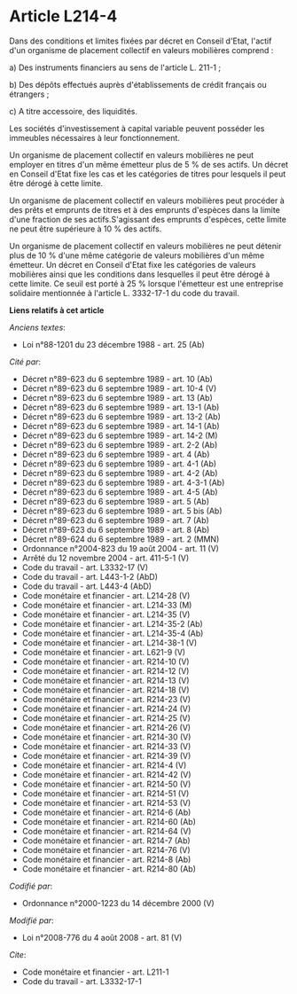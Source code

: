 # Article L214-4

Dans des conditions et limites fixées par décret en Conseil d'Etat, l'actif d'un organisme de placement collectif en valeurs
mobilières comprend : 

a) Des instruments financiers au sens de l'article L. 211-1 ; 

b) Des dépôts effectués auprès d'établissements de crédit français ou étrangers ; 

c) A titre accessoire, des liquidités. 

Les sociétés d'investissement à capital variable peuvent posséder les immeubles nécessaires à leur fonctionnement. 

Un organisme de placement collectif en valeurs mobilières ne peut employer en titres d'un même émetteur plus de 5 % de ses
actifs. Un décret en Conseil d'Etat fixe les cas et les catégories de titres pour lesquels il peut être dérogé à cette
limite. 

Un organisme de placement collectif en valeurs mobilières peut procéder à des prêts et emprunts de titres et à des emprunts
d'espèces dans la limite d'une fraction de ses actifs.S'agissant des emprunts d'espèces, cette limite ne peut être supérieure
à 10 % des actifs. 

Un organisme de placement collectif en valeurs mobilières ne peut détenir plus de 10 % d'une même catégorie de valeurs
mobilières d'un même émetteur. Un décret en Conseil d'Etat fixe les catégories de valeurs mobilières ainsi que les conditions
dans lesquelles il peut être dérogé à cette limite. Ce seuil est porté à 25 % lorsque l'émetteur est une entreprise solidaire
mentionnée à l'article L. 3332-17-1 du code du travail.

**Liens relatifs à cet article**

_Anciens textes_:

  - Loi n°88-1201 du 23 décembre 1988 - art. 25 (Ab)

_Cité par_:

  - Décret n°89-623 du 6 septembre 1989 - art. 10 (Ab)
  - Décret n°89-623 du 6 septembre 1989 - art. 10-4 (V)
  - Décret n°89-623 du 6 septembre 1989 - art. 13 (Ab)
  - Décret n°89-623 du 6 septembre 1989 - art. 13-1 (Ab)
  - Décret n°89-623 du 6 septembre 1989 - art. 13-2 (Ab)
  - Décret n°89-623 du 6 septembre 1989 - art. 14-1 (Ab)
  - Décret n°89-623 du 6 septembre 1989 - art. 14-2 (M)
  - Décret n°89-623 du 6 septembre 1989 - art. 2-2 (Ab)
  - Décret n°89-623 du 6 septembre 1989 - art. 4 (Ab)
  - Décret n°89-623 du 6 septembre 1989 - art. 4-1 (Ab)
  - Décret n°89-623 du 6 septembre 1989 - art. 4-2 (Ab)
  - Décret n°89-623 du 6 septembre 1989 - art. 4-3-1 (Ab)
  - Décret n°89-623 du 6 septembre 1989 - art. 4-5 (Ab)
  - Décret n°89-623 du 6 septembre 1989 - art. 5 (Ab)
  - Décret n°89-623 du 6 septembre 1989 - art. 5 bis (Ab)
  - Décret n°89-623 du 6 septembre 1989 - art. 7 (Ab)
  - Décret n°89-623 du 6 septembre 1989 - art. 8 (Ab)
  - Décret n°89-624 du 6 septembre 1989 - art. 2 (MMN)
  - Ordonnance n°2004-823 du 19 août 2004 - art. 11 (V)
  - Arrêté du 12 novembre 2004 - art. 411-5-1 (V)
  - Code du travail - art. L3332-17 (V)
  - Code du travail - art. L443-1-2 (AbD)
  - Code du travail - art. L443-4 (AbD)
  - Code monétaire et financier - art. L214-28 (V)
  - Code monétaire et financier - art. L214-33 (M)
  - Code monétaire et financier - art. L214-35 (V)
  - Code monétaire et financier - art. L214-35-2 (Ab)
  - Code monétaire et financier - art. L214-35-4 (Ab)
  - Code monétaire et financier - art. L214-38-1 (V)
  - Code monétaire et financier - art. L621-9 (V)
  - Code monétaire et financier - art. R214-10 (V)
  - Code monétaire et financier - art. R214-12 (V)
  - Code monétaire et financier - art. R214-13 (V)
  - Code monétaire et financier - art. R214-18 (V)
  - Code monétaire et financier - art. R214-23 (V)
  - Code monétaire et financier - art. R214-24 (V)
  - Code monétaire et financier - art. R214-25 (V)
  - Code monétaire et financier - art. R214-26 (V)
  - Code monétaire et financier - art. R214-30 (V)
  - Code monétaire et financier - art. R214-33 (V)
  - Code monétaire et financier - art. R214-39 (V)
  - Code monétaire et financier - art. R214-4 (V)
  - Code monétaire et financier - art. R214-42 (V)
  - Code monétaire et financier - art. R214-50 (V)
  - Code monétaire et financier - art. R214-51 (V)
  - Code monétaire et financier - art. R214-53 (V)
  - Code monétaire et financier - art. R214-6 (Ab)
  - Code monétaire et financier - art. R214-60 (Ab)
  - Code monétaire et financier - art. R214-64 (V)
  - Code monétaire et financier - art. R214-7 (Ab)
  - Code monétaire et financier - art. R214-76 (V)
  - Code monétaire et financier - art. R214-8 (Ab)
  - Code monétaire et financier - art. R214-80 (Ab)

_Codifié par_:

  - Ordonnance n°2000-1223 du 14 décembre 2000 (V)

_Modifié par_:

  - Loi n°2008-776 du 4 août 2008 - art. 81 (V)

_Cite_:

  - Code monétaire et financier - art. L211-1
  - Code du travail - art. L3332-17-1
